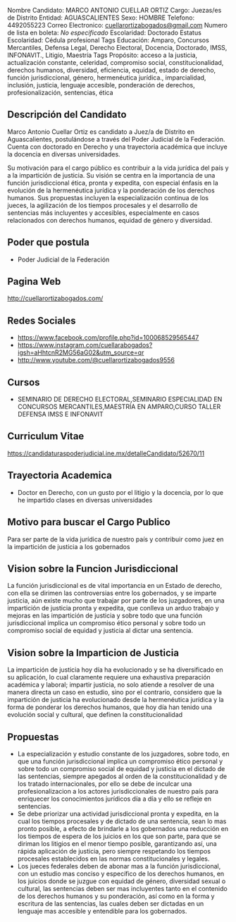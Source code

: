 Nombre Candidato: MARCO ANTONIO CUELLAR ORTIZ
Cargo: Juezas/es de Distrito
Entidad: AGUASCALIENTES
Sexo: HOMBRE
Telefono: 4492055223
Correo Electronico: cuellarortizabogados@gmail.com
Numero de lista en boleta: *No especificado*
Escolaridad: Doctorado
Estatus Escolaridad: Cédula profesional
Tags Educación: Amparo, Concursos Mercantiles, Defensa Legal, Derecho Electoral, Docencia, Doctorado, IMSS, INFONAVIT., Litigio, Maestría
Tags Propósito: acceso a la justicia, actualización constante, celeridad, compromiso social, constitucionalidad, derechos humanos, diversidad, eficiencia, equidad, estado de derecho, función jurisdiccional, género, hermenéutica jurídica., imparcialidad, inclusión, justicia, lenguaje accesible, ponderación de derechos, profesionalización, sentencias, ética


## Descripción del Candidato 

Marco Antonio Cuellar Ortiz es candidato a Juez/a de Distrito en Aguascalientes, postulándose a través del Poder Judicial de la Federación. Cuenta con doctorado en Derecho y una trayectoria académica que incluye la docencia en diversas universidades. 

Su motivación para el cargo público es contribuir a la vida jurídica del país y a la impartición de justicia. Su visión se centra en la importancia de una función jurisdiccional ética, pronta y expedita, con especial énfasis en la evolución de la hermenéutica jurídica y la ponderación de los derechos humanos. Sus propuestas incluyen la especialización continua de los jueces, la agilización de los tiempos procesales y el desarrollo de sentencias más incluyentes y accesibles, especialmente en casos relacionados con derechos humanos, equidad de género y diversidad.


## Poder que postula

- Poder Judicial de la Federación


## Pagina Web

http://cuellarortizabogados.com/


## Redes Sociales

- https://www.facebook.com/profile.php?id=100068529565447
- https://www.instagram.com/cuellarabogados?igsh=aHhtcnR2MG56aG02&utm_source=qr
- http://www.youtube.com/@cuellarortizabogados9556


## Cursos

- SEMINARIO DE DERECHO ELECTORAL,SEMINARIO ESPECIALIDAD EN CONCURSOS MERCANTILES,MAESTRÍA EN AMPARO,CURSO TALLER DEFENSA IMSS E INFONAVIT


## Curriculum Vitae

https://candidaturaspoderjudicial.ine.mx/detalleCandidato/52670/11


## Trayectoria Academica

- Doctor en Derecho, con un gusto por el litigio y la docencia, por lo que he impartido clases en diversas universidades


## Motivo para buscar el Cargo Publico

Para ser parte de la vida jurídica de nuestro país y contribuir como juez en la impartición de justicia a los gobernados


## Vision sobre la Funcion Jurisdiccional

La función jurisdiccional es de vital importancia en un Estado de derecho, con ella se dirimen las controversias entre los gobernados, y se imparte justicia, aún existe mucho que trabajar por parte de los juzgadores, en una impartición de justicia pronta y expedita, que conlleva un arduo trabajo y mejoras en las impartición de justicia y sobre todo que una función jurisdiccional implica un compromiso ético personal y sobre todo un compromiso social de equidad y justicia al dictar una sentencia.


## Vision sobre la Imparticion de Justicia

La impartición de justicia hoy día ha evolucionado y se ha diversificado en su aplicación, lo cual claramente requiere una exhaustiva preparación académica y laboral; impartir justicia, no solo atiende a resolver de una manera directa un caso en estudio, sino por el contrario, considero que la impartición de justicia ha evolucionado desde la hermenéutica jurídica y la forma de ponderar los derechos humanos, que hoy día han tenido una evolución social y cultural, que definen la constitucionalidad


## Propuestas

- La especialización y estudio constante de los juzgadores, sobre todo, en que una función jurisdiccional implica un compromiso ético personal y sobre todo un compromiso social de equidad y justicia en el dictado de las sentencias, siempre apegados al orden de la constitucionalidad y de los tratado internacionales, por ello se debe de inculcar una profesionalizacion a los actores jurisdiccionales de nuestro país para enriquecer los conocimientos jurídicos día a día y ello se refleje en sentencias.
- Se debe priorizar una actividad jurisdiccional pronta y expedita, en la cual los tiempos procesales y de dictado de una sentencia, sean lo mas pronto posible, a efecto de brindarle a los gobernados una reducción en los tiempos de espera de los juicios en los que son parte, para que se diriman los litigios en el menor tiempo posible, garantizando así, una rápida aplicación de justicia, pero siempre respetando los tiempos procesales establecidos en las normas constitucionales y legales.
- Los jueces federales deben de abonar mas a la función jurisdiccional, con un estudio mas conciso y específico de los derechos humanos, en los juicios donde se juzgue con equidad de género, diversidad sexual o cultural, las sentencias deben ser mas incluyentes tanto en el contenido de los derechos humanos y su ponderación, así como en la forma y escritura de las sentencias, las cuales deben ser dictadas en un lenguaje mas accesible y entendible para los gobernados.


